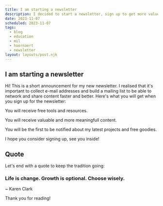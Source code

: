 ```yaml
---
title: I am starting a newsletter
description: I decided to start a newsletter, sign up to get more value from me.
date: 2023-11-07
scheduled: 2023-11-07
tags:
  - blog
  - education
  - mil
  - hoornaert
  - newsletter
layout: layouts/post.njk
---
```

## I am starting a newsletter

Hi! This is a short announcement for my new newsletter. I realised that it's important to collect e-mail addresses and build a mailing list to be able to network and share content faster and better. Here's what you will get when you sign up for the newsletter:

You will receive free tools and resources.

You will receive valuable and more meaningfull content.

You will be the first to be notified about my latest projects and free goodies.

I hope you consider signing up, see you inside!

## Quote

Let's end with a quote to keep the tradition going:

### Life is change. Growth is optional. Choose wisely.
~ Karen Clark

Thank you for reading!